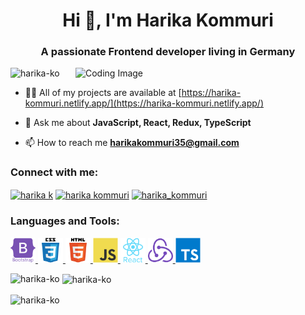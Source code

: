 <h1 align="center">Hi 👋, I'm Harika Kommuri</h1>
<h3 align="center">A passionate Frontend developer living in Germany</h3>
<img align="right" alt="Coding Image" width="400" src="https://c.tenor.com/S59bPkT0pqcAAAAC/programming.gif">

<p align="left"> <img src="https://komarev.com/ghpvc/?username=harika-ko&label=Profile%20views&color=0e75b6&style=flat" alt="harika-ko" /> </p>

- 👨‍💻 All of my projects are available at [https://harika-kommuri.netlify.app/](https://harika-kommuri.netlify.app/)

- 💬 Ask me about **JavaScript, React, Redux, TypeScript**

- 📫 How to reach me **harikakommuri35@gmail.com**

<h3 align="left">Connect with me:</h3>
<p align="left">
<a href="https://linkedin.com/in/harika-ko" target="blank"><img align="center" src="https://raw.githubusercontent.com/rahuldkjain/github-profile-readme-generator/master/src/images/icons/Social/linked-in-alt.svg" alt="harika k" height="30" width="40" /></a>
<a href="https://fb.com/harika kommuri" target="blank"><img align="center" src="https://raw.githubusercontent.com/rahuldkjain/github-profile-readme-generator/master/src/images/icons/Social/facebook.svg" alt="harika kommuri" height="30" width="40" /></a>
<a href="https://instagram.com/harika_kommuri" target="blank"><img align="center" src="https://raw.githubusercontent.com/rahuldkjain/github-profile-readme-generator/master/src/images/icons/Social/instagram.svg" alt="harika_kommuri" height="30" width="40" /></a>
</p>

<h3 align="left">Languages and Tools:</h3>
<p align="left"> <a href="https://getbootstrap.com" target="_blank" rel="noreferrer"> <img src="https://raw.githubusercontent.com/devicons/devicon/master/icons/bootstrap/bootstrap-plain-wordmark.svg" alt="bootstrap" width="40" height="40"/> </a> <a href="https://www.w3schools.com/css/" target="_blank" rel="noreferrer"> <img src="https://raw.githubusercontent.com/devicons/devicon/master/icons/css3/css3-original-wordmark.svg" alt="css3" width="40" height="40"/> </a> <a href="https://www.w3.org/html/" target="_blank" rel="noreferrer"> <img src="https://raw.githubusercontent.com/devicons/devicon/master/icons/html5/html5-original-wordmark.svg" alt="html5" width="40" height="40"/> </a> <a href="https://developer.mozilla.org/en-US/docs/Web/JavaScript" target="_blank" rel="noreferrer"> <img src="https://raw.githubusercontent.com/devicons/devicon/master/icons/javascript/javascript-original.svg" alt="javascript" width="40" height="40"/> </a> <a href="https://reactjs.org/" target="_blank" rel="noreferrer"> <img src="https://raw.githubusercontent.com/devicons/devicon/master/icons/react/react-original-wordmark.svg" alt="react" width="40" height="40"/> </a> <a href="https://redux.js.org" target="_blank" rel="noreferrer"> <img src="https://raw.githubusercontent.com/devicons/devicon/master/icons/redux/redux-original.svg" alt="redux" width="40" height="40"/> </a> <a href="https://www.typescriptlang.org/" target="_blank" rel="noreferrer"> <img src="https://raw.githubusercontent.com/devicons/devicon/master/icons/typescript/typescript-original.svg" alt="typescript" width="40" height="40"/> </a> </p>

<p><img align="left" src="https://github-readme-stats.vercel.app/api/top-langs?username=harika-ko&show_icons=true&locale=en&layout=compact" alt="harika-ko" /></p>

<p>&nbsp;<img align="center" src="https://github-readme-stats.vercel.app/api?username=harika-ko&show_icons=true&locale=en" alt="harika-ko" /></p>

<p><img align="center" src="https://github-readme-streak-stats.herokuapp.com/?user=harika-ko&" alt="harika-ko" /></p>


